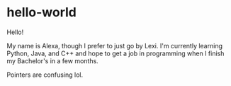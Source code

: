 # hello-world

Hello!

My name is Alexa, though I prefer to just go by Lexi.
I'm currently learning Python, Java, and C++ and hope to get a job in programming when I finish my Bachelor's in a few months.

Pointers are confusing lol.
